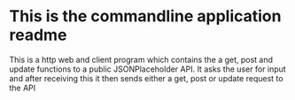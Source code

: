 # This is the commandline application readme
This is a http web and client program
which contains the a get, post and update functions to a public JSONPlaceholder API.
It asks the user for input and after receiving this it then sends either a get, post or update request to the API


